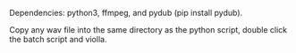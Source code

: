 Dependencies:
python3,
ffmpeg,
and pydub (pip install pydub).

Copy any wav file into the same directory as the python script,
double click the batch script and violla.

